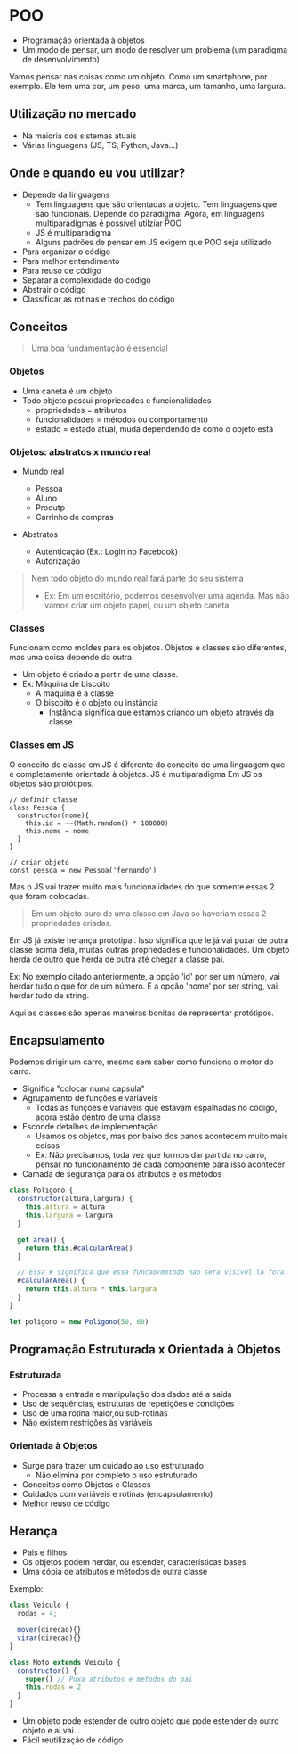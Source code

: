 # POO

- Programação orientada à objetos
- Um modo de pensar, um modo de resolver um problema (um paradigma de desenvolvimento)

Vamos pensar nas coisas como um objeto. Como um smartphone, por exemplo. Ele tem uma cor, um peso, uma marca, um tamanho, uma largura.

## Utilização no mercado
- Na maioria dos sistemas atuais
- Várias linguagens (JS, TS, Python, Java...)

## Onde e quando eu vou utilizar?
- Depende da linguagens
  - Tem linguagens que são orientadas a objeto. Tem linguagens que são funcionais. Depende do paradigma! Agora, em linguagens multiparadigmas é possível utilziar POO
  - JS é multiparadigma
  - Alguns padrões de pensar em JS exigem que POO seja utilizado
- Para organizar o código
- Para melhor entendimento
- Para reuso de código
- Separar a complexidade do código
- Abstrair o código
- Classificar as rotinas e trechos do código

## Conceitos

> Uma boa fundamentação é essencial

### Objetos
- Uma caneta é um objeto
- Todo objeto possui propriedades e funcionalidades
  - propriedades = atributos
  - funcionalidades = métodos ou comportamento
  - estado = estado atual, muda dependendo de como o objeto está

### Objetos: abstratos x mundo real
- Mundo real
  - Pessoa
  - Aluno
  - Produtp
  - Carrinho de compras

- Abstratos
  - Autenticação (Ex.: Login no Facebook)
  - Autorização

> Nem todo objeto do mundo real fará parte do seu sistema
> - Ex: Em um escritório, podemos desenvolver uma agenda. Mas não vamos criar um objeto papel, ou um objeto caneta.

### Classes
Funcionam como moldes para os objetos. Objetos e classes são diferentes, mas uma coisa depende da outra. 

- Um objeto é criado a partir de uma classe.
- Ex: Máquina de biscoito
  - A maquina é a classe
  - O biscoito é o objeto ou instância
    - Instância significa que estamos criando um objeto através da classe

### Classes em JS
O conceito de classe em JS é diferente do conceito de uma linguagem que é completamente orientada à objetos.
JS é multiparadigma
Em JS os objetos são protótipos.

```
// definir classe
class Pessoa {
  constructor(nome){
    this.id = ~~(Math.random() * 100000)
    this.nome = nome
  }
}

// criar objeto
const pessoa = new Pessoa('fernando')
```

Mas o JS vai trazer muito mais funcionalidades do que somente essas 2 que foram colocadas.

> Em um objeto puro de uma classe em Java so haveriam essas 2 propriedades criadas.

Em JS já existe herança prototipal. Isso significa que le já vai puxar de outra classe acima dela, muitas outras propriedades e funcionalidades. 
Um objeto herda de outro que herda de outra até chegar à classe pai.

Ex: No exemplo citado anteriormente, a opção 'id' por ser um número, vai herdar tudo o que for de um número. E a opção 'nome' por ser string, vai herdar tudo de string.

Aqui as classes são apenas maneiras bonitas de representar protótipos.

## Encapsulamento

Podemos dirigir um carro, mesmo sem saber como funciona o motor do carro.

- Significa "colocar numa capsula"
- Agrupamento de funções e variáveis
  - Todas as funções e variáveis que estavam espalhadas no código, agora estão dentro de uma classe
- Esconde detalhes de implementação
  - Usamos os objetos, mas por baixo dos panos acontecem muito mais coisas
  - Ex: Não precisamos, toda vez que formos dar partida no carro, pensar no funcionamento de cada componente para isso acontecer
- Camada de segurança para os atributos e os métodos

``` javascript
class Poligono {
  constructor(altura,largura) {
    this.altura = altura
    this.largura = largura
  }

  get area() {
    return this.#calcularArea()
  }

  // Essa # significa que essa funcao/metodo nao sera visivel la fora. O acesso a ele so pode ser feito dentro dessa classe
  #calcularArea() {
    return this.altura * this.largura
  }
}

let poligono = new Poligono(50, 60)
```

## Programação Estruturada x Orientada à Objetos

### Estruturada 

- Processa a entrada e manipulação dos dados até a saída
- Uso de sequências, estruturas de repetições e condições
- Uso de uma rotina maior,ou sub-rotinas
- Não existem restrições às variáveis

### Orientada à Objetos

- Surge para trazer um cuidado ao uso estruturado
  - Não elimina por completo o uso estruturado
- Conceitos como Objetos e Classes
- Cuidados com variáveis e rotinas (encapsulamento)
- Melhor reuso de código

## Herança

- Pais e filhos
- Os objetos podem herdar, ou estender, características bases
- Uma cópia de atributos e métodos de outra classe

Exemplo:
``` javascript
class Veiculo {
  rodas = 4;

  mover(direcao){}
  virar(direcao){}
}

class Moto extends Veiculo {
  constructor() {
    super() // Puxa atributos e metodos do pai
    this.rodas = 2
  }
}
```

- Um objeto pode estender de outro objeto que pode estender de outro objeto e ai vai...
- Fácil reutilização de código